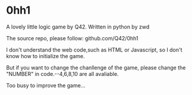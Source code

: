 # 0hh1


A lovely little logic game by Q42. Written in python by zwd

The source repo, please follow: github.com/Q42/0hh1

I don't understand the web code,such as HTML or Javascript, so I don't know
how to initialize the game.

But if you want to change the chanllenge of the game, please change the "NUMBER" 
in code.--4,6,8,10 are all avaliable.

Too busy to improve the game...
